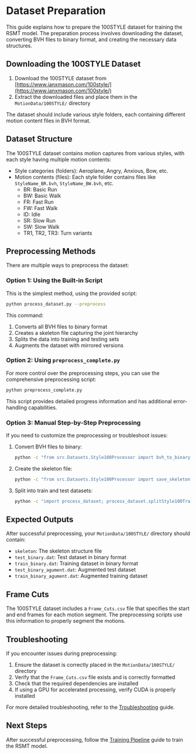 # Dataset Preparation

This guide explains how to prepare the 100STYLE dataset for training the RSMT model. The preparation process involves downloading the dataset, converting BVH files to binary format, and creating the necessary data structures.

## Downloading the 100STYLE Dataset

1. Download the 100STYLE dataset from [https://www.ianxmason.com/100style/](https://www.ianxmason.com/100style/)
2. Extract the downloaded files and place them in the `MotionData/100STYLE/` directory

The dataset should include various style folders, each containing different motion content files in BVH format.

## Dataset Structure

The 100STYLE dataset contains motion captures from various styles, with each style having multiple motion contents:

- Style categories (folders): Aeroplane, Angry, Anxious, Bow, etc.
- Motion contents (files): Each style folder contains files like `StyleName_BR.bvh`, `StyleName_BW.bvh`, etc.
  - BR: Basic Run
  - BW: Basic Walk
  - FR: Fast Run
  - FW: Fast Walk
  - ID: Idle
  - SR: Slow Run
  - SW: Slow Walk
  - TR1, TR2, TR3: Turn variants

## Preprocessing Methods

There are multiple ways to preprocess the dataset:

### Option 1: Using the Built-in Script

This is the simplest method, using the provided script:

```bash
python process_dataset.py --preprocess
```

This command:
1. Converts all BVH files to binary format
2. Creates a skeleton file capturing the joint hierarchy
3. Splits the data into training and testing sets
4. Augments the dataset with mirrored versions

### Option 2: Using `preprocess_complete.py`

For more control over the preprocessing steps, you can use the comprehensive preprocessing script:

```bash
python preprocess_complete.py
```

This script provides detailed progress information and has additional error-handling capabilities.

### Option 3: Manual Step-by-Step Preprocessing

If you need to customize the preprocessing or troubleshoot issues:

1. Convert BVH files to binary:
   ```bash
   python -c "from src.Datasets.Style100Processor import bvh_to_binary; bvh_to_binary()"
   ```

2. Create the skeleton file:
   ```bash
   python -c "from src.Datasets.Style100Processor import save_skeleton; save_skeleton()"
   ```

3. Split into train and test datasets:
   ```bash
   python -c "import process_dataset; process_dataset.splitStyle100TrainTestSet()"
   ```

## Expected Outputs

After successful preprocessing, your `MotionData/100STYLE/` directory should contain:

- `skeleton`: The skeleton structure file
- `test_binary.dat`: Test dataset in binary format
- `train_binary.dat`: Training dataset in binary format
- `test_binary_agument.dat`: Augmented test dataset
- `train_binary_agument.dat`: Augmented training dataset

## Frame Cuts

The 100STYLE dataset includes a `Frame_Cuts.csv` file that specifies the start and end frames for each motion segment. The preprocessing scripts use this information to properly segment the motions.

## Troubleshooting

If you encounter issues during preprocessing:

1. Ensure the dataset is correctly placed in the `MotionData/100STYLE/` directory
2. Verify that the `Frame_Cuts.csv` file exists and is correctly formatted
3. Check that the required dependencies are installed
4. If using a GPU for accelerated processing, verify CUDA is properly installed

For more detailed troubleshooting, refer to the [Troubleshooting](troubleshooting.md) guide.

## Next Steps

After successful preprocessing, follow the [Training Pipeline](training_pipeline.md) guide to train the RSMT model.
